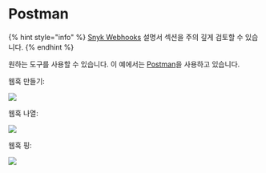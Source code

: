 # Postman

{% hint style="info" %}
[Snyk Webhooks](https://github.com/snyk/user-docs/tree/19b85169c61b948c00e9ef988db629298ce60983/integration-guide/integration-guide/ide-plugin/snyk-webhooks/README.md) 설명서 섹션을 주의 깊게 검토할 수 있습니다.
{% endhint %}

원하는 도구를 사용할 수 있습니다. 이 예에서는 [Postman](https://www.postman.com/)을 사용하고 있습니다.

웹훅 만들기:

![](https://partner-workshop-assets.s3.us-east-2.amazonaws.com/postman-create-webhook.png)

웹훅 나열:

![](https://partner-workshop-assets.s3.us-east-2.amazonaws.com/postman-list-webhook.png)

웹훅 핑:

![](https://partner-workshop-assets.s3.us-east-2.amazonaws.com/postman-ping-webhook.png)
